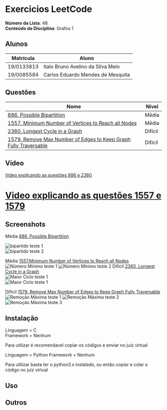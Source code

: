 
# Exercicios LeetCode

**Número da Lista**: 48</br>
**Conteúdo da Disciplina**: Grafos 1</br>

## Alunos

|Matrícula | Aluno |
| -- | -- |
| 19/0133813  |  Italo Bruno Avelino da Silva Melo |
| 19/0085584  |  Carlos Eduardo Mendes de Mesquita |

## Questões

| Nome  | Nível   |
| ---------------------- | ------- |
| [886. Possible Bipartition](https://leetcode.com/problems/possible-bipartition/description/)   | Média |
| [1557. Minimum Number of Vertices to Reach all Nodes](https://leetcode.com/problems/minimum-number-of-vertices-to-reach-all-nodes/)        | Média   |
| [2360. Longest Cycle in a Graph](https://leetcode.com/problems/longest-cycle-in-a-graph/)| Difícil |
| [1579. Remove Max Number of Edges to Keep Graph Fully Traversable](https://leetcode.com/problems/remove-max-number-of-edges-to-keep-graph-fully-traversable/description/)        | Difícil |

## Vídeo

[Vídeo explicando as questões 886 e 2360](https://youtu.be/Cz5IGTLF4xE?si=pq2T7x405-VpLEep)


[Video explicando as questões 1557 e 1579](https://www.youtube.com/watch?v=II3VJ_Tu0Tk)
=======

## Screenshots

Média [886. Possible Bipartition](https://leetcode.com/problems/possible-bipartition/description/)</br>

![bipartido teste 1](/assets/bipartiTeste1.png)</br>
![bipartido teste 2](/assets/bipartiTeste2.png)</br>

Média [1557.Minimum Number of Vertices to Reach all Nodes](https://leetcode.com/problems/minimum-number-of-vertices-to-reach-all-nodes/)</br>
![Número Mínimo teste 1](/assets/PassandoCaso1.png)
![Número Mínimo teste 2](/assets/PassandoCaso2.png)
Difícil [2360. Longest Cycle in a Graph](https://leetcode.com/problems/longest-cycle-in-a-graph/)</br>
![Maior Ciclo teste 1](/assets/MaiorTeste1.png)</br>
![Maior Ciclo teste 1](/assets/MaiorTeste2.png)</br>


Difícil [1579. Remove Max Number of Edges to Keep Graph Fully Traversable](https://leetcode.com/problems/remove-max-number-of-edges-to-keep-graph-fully-traversable/description/)</br>
![Remoção Máxima teste 1](/assets/RemocaoMaximaCaso1.png)
![Remoção Máxima teste 2](/assets/RemocaoMaximaCaso2.png)
![Remoção Máxima teste 3](/assets/RemocaoMaximaCaso3.png)

## Instalação

Linguagem = C </br>
Framework = Nenhum</br>

Para utilizar é recomendavel copiar os códigos e enviar no juiz virtual

Linguagem = Python
Framework = Nenhum

Para utilizar basta ter o python3.x instalado, ou então copiar e colar o código no juiz virtual
## Uso

## Outros
